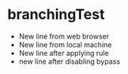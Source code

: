 # branchingTest
- New line from web browser
- New line from local machine
- New line after applying rule
- new line after disabling bypass
